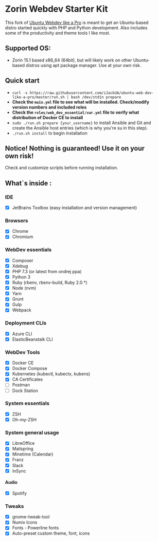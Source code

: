 Zorin Webdev Starter Kit
=========================

This fork of [Ubuntu Webdev like a Pro](https://github.com/iJackUA/ubuntu-web-dev-like-a-pro) is meant to get an Ubuntu-based distro started quickly with PHP and Python development. Also includes some of the productivity and theme tools I like most.

## Supported OS:

* Zorin 15.1 based x86_64 (64bit), but will likely work on other Ubuntu-based distros using apt package manager. Use at your own risk.

## Quick start

* `curl -s https://raw.githubusercontent.com/iJackUA/ubuntu-web-dev-like-a-pro/master/run.sh | bash /dev/stdin prepare`
* **Check the `main.yml` file to see what will be installed. Check/modify version numbers and included roles**
* **Check the `roles/web_dev_essential/var.yml` file to verify what distribution of Docker CE to install**
* `sudo ./run.sh prepare {your_username}` to install Ansible and Git and create the Ansible host entries (which is why you're su in this step).
* `./run.sh install` to begin installation

## Notice! Nothing is guaranteed! Use it on your own risk! 

Check and customize scripts before running installation. 

## What`s inside :

### IDE

- [x] JetBrains Toolbox (easy installation and version management)

### Browsers

- [x] Chrome
- [x] Chromium

### WebDev essentials

- [x] Composer
- [x] Xdebug
- [x] PHP 7.3 (or latest from ondrej ppa)
- [x] Python 3
- [x] Ruby (rbenv, rbenv-build, Ruby 2.0.*) 
- [x] Node (nvm)
- [x] Yarn
- [x] Grunt
- [x] Gulp
- [x] Webpack

### Deployment CLIs

- [x] Azure CLI
- [x] ElasticBeanstalk CLI

### WebDev Tools

- [x] Docker CE
- [x] Docker Compose
- [x] Kubernetes (kubectl, kubectx, kubens)
- [x] CA Certificates
- [ ] Postman
- [ ] Dock Station

### System essentials

- [x] ZSH
- [x] Oh-my-ZSH

### System general usage

- [x] LibreOffice
- [x] Mailspring
- [x] Minetime (Calendar)
- [x] Franz
- [x] Slack
- [x] InSync

#### Audio

- [x] Spotify

### Tweaks

- [x] gnome-tweak-tool
- [x] Numix Icons
- [x] Fonts - Powerline fonts
- [x] Auto-preset custom theme, font, icons
